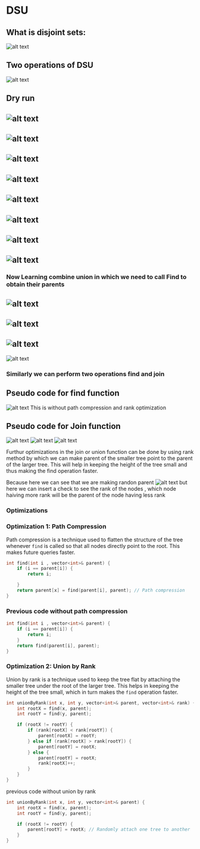 # DSU

## What is disjoint sets:
![alt text](./images/image-1.png)

## Two operations of DSU 
![alt text](./images/image-15.png)

## Dry run 
![alt text](./images/image-2.png)
---
![alt text](./images/image-3.png)
---
![alt text](./images/image-4.png)
---
![alt text](./images/image-5.png)
---
![alt text](./images/image-6.png)
---
![alt text](./images/image-7.png)
---
![alt text](./images/image-8.png)
---
![alt text](./images/image-9.png)
---
### Now Learning combine union in which we need to call Find to obtain their parents
![alt text](./images/image-10.png)
---
![alt text](./images/image-11.png)
---
![alt text](./images/image-12.png)
---
![alt text](./images/image-13.png)

### Similarly we can perform two operations find and join

## Pseudo code for find function
![alt text](./images/image-14.png)
This is without path compression and rank optimization

## Pseudo code for Join function
![alt text](./images/im2.png)
![alt text](./images/image-111.png)
![alt text](./images/image-2222.png)

Furthur optimizations in the join or union function can be done by using rank method by which we can make parent of the smaller tree point to the parent of the larger tree. This will help in keeping the height of the tree small and thus making the find operation faster.

Because here we can see that we are making randon parent 
![alt text](./images/image-111.png)
but here we can insert a check to see the rank of the nodes , which node haiving more rank will be the parent of the node having less rank


### Optimizations

### Optimization 1: Path Compression
Path compression is a technique used to flatten the structure of the tree whenever `find` is called
so that all nodes directly point to the root. This makes future queries faster.

```cpp
int find(int i , vector<int>& parent) {
    if (i == parent[i]) {
        return i;

    }
    return parent[x] = find(parent[i], parent); // Path compression 
}   
``` 
### Previous code without path compression
```cpp
int find(int i , vector<int>& parent) {
    if (i == parent[i]) {
        return i;
    }
    return find(parent[i], parent);
}
``` 
### Optimization 2: Union by Rank
Union by rank is a technique used to keep the tree flat by attaching the smaller tree under the root of the larger tree. This helps in keeping the height of the tree small, which in turn makes the `find` operation faster.
```cpp
int unionByRank(int x, int y, vector<int>& parent, vector<int>& rank) {
    int rootX = find(x, parent);
    int rootY = find(y, parent);

    if (rootX != rootY) {
        if (rank[rootX] < rank[rootY]) {
            parent[rootX] = rootY;
        } else if (rank[rootX] > rank[rootY]) {
            parent[rootY] = rootX;
        } else {
            parent[rootY] = rootX;
            rank[rootX]++;
        }
    }
}
```

previous code without union by rank
```cpp
int unionByRank(int x, int y, vector<int>& parent) {
    int rootX = find(x, parent);
    int rootY = find(y, parent);

    if (rootX != rootY) {
        parent[rootY] = rootX; // Randomly attach one tree to another
    }
}
```

